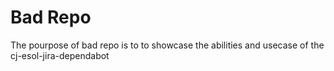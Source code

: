 # Bad Repo

The pourpose of bad repo is to to showcase the abilities and usecase of the cj-esol-jira-dependabot
